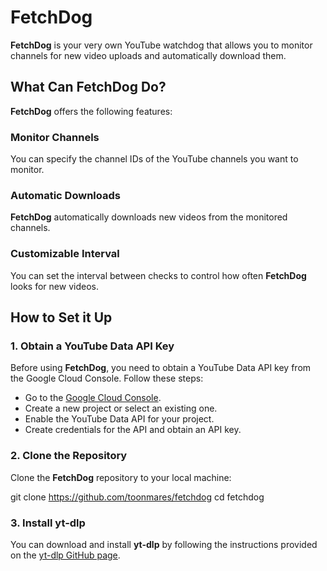 # FetchDog

**FetchDog** is your very own YouTube watchdog that allows you to monitor channels for new video uploads and automatically download them.

## What Can FetchDog Do?

**FetchDog** offers the following features:

### Monitor Channels

You can specify the channel IDs of the YouTube channels you want to monitor.

### Automatic Downloads

**FetchDog** automatically downloads new videos from the monitored channels.

### Customizable Interval

You can set the interval between checks to control how often **FetchDog** looks for new videos.

## How to Set it Up

### 1. Obtain a YouTube Data API Key

Before using **FetchDog**, you need to obtain a YouTube Data API key from the Google Cloud Console. Follow these steps:

- Go to the [Google Cloud Console](https://console.cloud.google.com/).
- Create a new project or select an existing one.
- Enable the YouTube Data API for your project.
- Create credentials for the API and obtain an API key.

### 2. Clone the Repository

Clone the **FetchDog** repository to your local machine:

git clone https://github.com/toonmares/fetchdog
cd fetchdog


### 3. Install yt-dlp

You can download and install **yt-dlp** by following the instructions provided on the [yt-dlp GitHub page](https://github.com/yt-dlp/yt-dlp).
